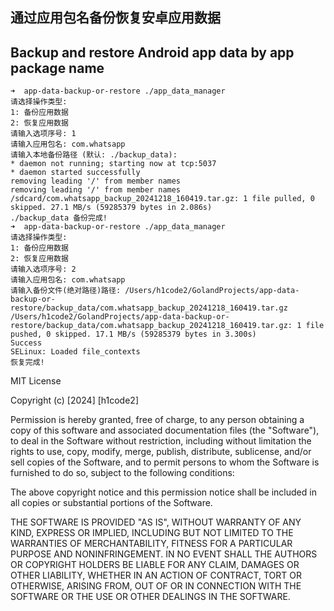 ## 通过应用包名备份恢复安卓应用数据
## Backup and restore Android app data by app package name

```shell
➜  app-data-backup-or-restore ./app_data_manager
请选择操作类型:
1: 备份应用数据
2: 恢复应用数据
请输入选项序号: 1
请输入应用包名: com.whatsapp
请输入本地备份路径 (默认: ./backup_data):
* daemon not running; starting now at tcp:5037
* daemon started successfully
removing leading '/' from member names
removing leading '/' from member names
/sdcard/com.whatsapp_backup_20241218_160419.tar.gz: 1 file pulled, 0 skipped. 27.1 MB/s (59285379 bytes in 2.086s)
./backup_data 备份完成!
➜  app-data-backup-or-restore ./app_data_manager
请选择操作类型:
1: 备份应用数据
2: 恢复应用数据
请输入选项序号: 2
请输入应用包名: com.whatsapp
请输入备份文件(绝对路径)路径: /Users/h1code2/GolandProjects/app-data-backup-or-restore/backup_data/com.whatsapp_backup_20241218_160419.tar.gz
/Users/h1code2/GolandProjects/app-data-backup-or-restore/backup_data/com.whatsapp_backup_20241218_160419.tar.gz: 1 file pushed, 0 skipped. 17.1 MB/s (59285379 bytes in 3.300s)
Success
SELinux: Loaded file_contexts
恢复完成!
```

MIT License

Copyright (c) [2024] [h1code2]

Permission is hereby granted, free of charge, to any person obtaining a copy
of this software and associated documentation files (the "Software"), to deal
in the Software without restriction, including without limitation the rights
to use, copy, modify, merge, publish, distribute, sublicense, and/or sell
copies of the Software, and to permit persons to whom the Software is
furnished to do so, subject to the following conditions:

The above copyright notice and this permission notice shall be included in all
copies or substantial portions of the Software.

THE SOFTWARE IS PROVIDED "AS IS", WITHOUT WARRANTY OF ANY KIND, EXPRESS OR
IMPLIED, INCLUDING BUT NOT LIMITED TO THE WARRANTIES OF MERCHANTABILITY,
FITNESS FOR A PARTICULAR PURPOSE AND NONINFRINGEMENT. IN NO EVENT SHALL THE
AUTHORS OR COPYRIGHT HOLDERS BE LIABLE FOR ANY CLAIM, DAMAGES OR OTHER
LIABILITY, WHETHER IN AN ACTION OF CONTRACT, TORT OR OTHERWISE, ARISING FROM,
OUT OF OR IN CONNECTION WITH THE SOFTWARE OR THE USE OR OTHER DEALINGS IN THE
SOFTWARE.
